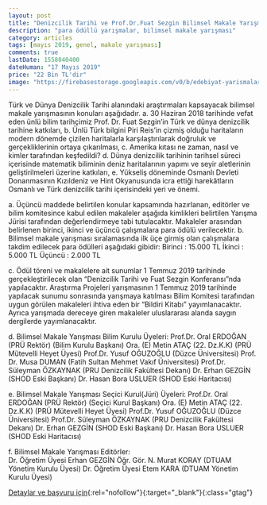 ```yaml
---
layout: post
title: "Denizcilik Tarihi ve Prof.Dr.Fuat Sezgin Bilimsel Makale Yarışması"
description: "para ödüllü yarışmalar, bilimsel makale yarışması"
category: articles
tags: [mayıs 2019, genel, makale yarışması]
comments: true
lastDate: 1558040400
dateHuman: "17 Mayıs 2019"
price: "22 Bin TL'dir"
image: "https://firebasestorage.googleapis.com/v0/b/edebiyat-yarismalari.appspot.com/o/fuat-sezgin-makale-yarismasi.jpg?alt=media&token=79591c25-a64e-4268-8836-81cd3057ef2b"
---
```


Türk ve Dünya Denizcilik Tarihi alanındaki araştırmaları kapsayacak bilimsel makale yarışmasının konuları aşağıdadır.
a.	30 Haziran 2018 tarihinde vefat eden ünlü bilim tarihçimiz Prof. Dr. Fuat Sezgin’in Türk ve dünya denizcilik tarihine katkıları,
b.	Ünlü Türk bilgini Piri Reis’in çizmiş olduğu haritaların modern dönemde çizilen haritalarla karşılaştırılarak doğruluk ve gerçekliklerinin ortaya çıkarılması,
c.	Amerika kıtası ne zaman, nasıl ve kimler tarafından keşfedildi?
d.	Dünya denizcilik tarihinin tarihsel süreci içerisinde matematik biliminin deniz haritalarının yapımı ve seyir aletlerinin geliştirilmeleri üzerine katkıları,
e.	Yükseliş döneminde Osmanlı Devleti Donanmasının Kızıldeniz ve Hint Okyanusunda icra ettiği harekâtların Osmanlı ve Türk denizcilik tarihi içerisindeki yeri ve önemi.

a.	Üçüncü maddede belirtilen konular kapsamında hazırlanan, editörler ve bilim komitesince kabul edilen makaleler aşağıda kimlikleri belirtilen Yarışma Jürisi tarafından değerlendirmeye tabi tutulacaktır. Makaleler arasından belirlenen birinci, ikinci ve üçüncü çalışmalara para ödülü verilecektir. 
b.	Bilimsel makale yarışması sıralamasında ilk üçe girmiş olan çalışmalara takdim edilecek para ödülleri aşağıdaki gibidir:
		Birinci : 15.000 TL
		İkinci 	: 5.000 TL
		Üçüncü	: 2.000 TL

c.	Ödül töreni ve makalelere ait sunumlar 1 Temmuz 2019 tarihinde gerçekleştirilecek olan “Denizcilik Tarihi ve Fuat Sezgin Konferansı”nda yapılacaktır. Araştırma Projeleri yarışmasının 1 Temmuz 2019 tarihinde yapılacak sunumu sonrasında yarışmaya katılması Bilim Komitesi tarafından uygun görülen makaleleri ihtiva eden bir “Bildiri Kitabı” yayımlanacaktır. Ayrıca yarışmada dereceye giren makaleler uluslararası alanda saygın dergilerde yayımlanacaktır.

d.	Bilimsel Makale Yarışması Bilim Kurulu Üyeleri:
Prof.Dr. Oral ERDOĞAN (PRÜ Rektör) (Bilim Kurulu Başkanı)
Ora. (E) Metin ATAÇ (22. Dz.K.K) (PRÜ Mütevelli Heyet Üyesi)
Prof.Dr. Yusuf OĞUZOĞLU (Düzce Üniversitesi)
Prof. Dr. Musa DUMAN (Fatih Sultan Mehmet Vakıf Üniversitesi)
Prof.Dr. Süleyman ÖZKAYNAK (PRU Denizcilik Fakültesi Dekanı)
Dr. Erhan GEZGİN (SHOD Eski Başkanı)
Dr. Hasan Bora USLUER (SHOD Eski Haritacısı)

e.	Bilimsel Makale Yarışması Seçici Kurul(Jüri) Üyeleri:
Prof.Dr. Oral ERDOĞAN (PRÜ Rektör) (Seçici Kurul Başkanı)
Ora. (E) Metin ATAÇ (22. Dz.K.K) (PRÜ Mütevelli Heyet Üyesi)
Prof.Dr. Yusuf OĞUZOĞLU (Düzce Üniversitesi)
Prof.Dr. Süleyman ÖZKAYNAK (PRU Denizcilik Fakültesi Dekanı)
Dr. Erhan GEZGİN (SHOD Eski Başkanı)
Dr. Hasan Bora USLUER (SHOD Eski Haritacısı)

f.	Bilimsel Makale Yarışması Editörler:		
Dr. Öğretim Üyesi Erhan GEZGİN 
Öğr. Gör. N. Murat KORAY (DTUAM Yönetim Kurulu Üyesi)
Dr. Öğretim Üyesi Etem KARA (DTUAM Yönetim Kurulu Üyesi)



[Detaylar ve başvuru için](https://www.pirireis.edu.tr/2019-prof-dr-fuat-sezgin-yili-denizcilik-tarihi-ve-prof-dr-fuat-sezgin-konulu-bilimsel-makale-yarismasi-cagrisi?utm_source=edebiyatyarismalari.com&utm_medium=affiliate&utm_campaign=cpc){:rel="nofollow"}{:target="_blank"}{:class="gtag"}
